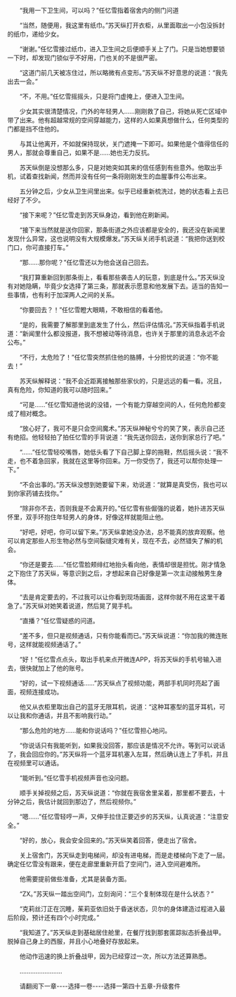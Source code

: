 <div class="read-content j_readContent" id="">
                <p>　　“我用一下卫生间，可以吗？”任忆雪指着宿舍内的侧门问道<p>　　“当然，随便用，我这里有纸巾。”苏天纵打开衣柜，从里面取出一小包没拆封的纸巾，递给少女。<p>　　“谢谢。”任忆雪接过纸巾，进入卫生间之后便顺手关上了门。只是当她想要锁一下时，却发现门锁似乎不好用，门也关的不是很严密。<p>　　“这道门前几天被冻住过，所以略微有点变形。”苏天纵不好意思的说道：“我先出去一会。”<p>　　“不，不用。”任忆雪摇摇头，只是将门虚掩上，便进入卫生间。<p>　　少女其实很清楚情况，门外的年轻男人……刚刚救了自己，将她从死亡区域中带了出来。他有超越常规的空间穿越能力，这样的人如果真想做什么，任何类型的门都是挡不住他的。<p>　　与其让他离开，不如就保持现状，关门遮掩一下即可。如果他是个值得信任的男人，那就会尊重自己，如果不是……她也无力反抗。<p>　　苏天纵倒是没想那么多，只是对她突如其来的信任感到有些意外。他取出手机，试着查找新闻，然而并没有任何一条将刚刚发生的血腥事件公布出来。<p>　　五分钟之后，少女从卫生间里出来。似乎已经重新梳洗过，她的状态看上去已经好了不少。<p>　　“接下来呢？”任忆雪走到苏天纵身边，看到他在刷新闻。<p>　　“接下来当然就是送你回家，那条街道之外应该都是安全的，我还没在新闻里发现什么异常，这也说明没有大规模爆发。”苏天纵关闭手机说道：“我把你送到校门口，你可直接打车。”<p>　　“那……那你呢？”任忆雪还以为他会送自己回去。<p>　　“我打算重新回到那条街上，看看那些袭击人的玩意，到底是什么。”苏天纵没有对她隐瞒，毕竟少女选择了第三条，那就表示愿意和他发展下去。适当的告知一些事情，也有利于加深两人之间的关系。<p>　　“你要回去？！”任忆雪瞪大眼睛，不敢相信的看着他。<p>　　“是的，我需要了解那里到底发生了什么，然后评估情况。”苏天纵指着手机说道：“新闻里什么都没报道，我不想被动等待消息，也许关于那里的消息永远不会公布。”<p>　　“不行，太危险了！”任忆雪突然抓住他的胳膊，十分担忧的说道：“你不能去！”<p>　　苏天纵解释说：“我不会近距离接触那些家伙的，只是远远的看一看。况且，真有危险，你知道的我可以随时回来。”<p>　　“可是……”任忆雪知道他说的没错，一个有能力穿越空间的人，任何危险都变成了相对概念。<p>　　“放心好了，我可不是只会空间魔术。”苏天纵神秘兮兮的笑了笑，表示自己还有绝招。他轻轻拍了拍任忆雪的手背说道：“我先送你回去，送你到家总行了吧。”<p>　　“……”任忆雪轻咬嘴唇，她低头看了下自己脚上穿的拖鞋，然后摇头说：“我不走，也不着急回家，我就在这里等你回来。万一你受伤了，我还可以帮你处理一下。”<p>　　“不会出事的。”苏天纵没想到她要留下来，劝说道：“就算是真受伤，我也可以到你家药铺去找你。”<p>　　“除非你不去，否则我是不会离开的。”任忆雪有些倔强的说着，她扑进苏天纵怀里，双手环抱住年轻男人的身体，好像这样就能阻止他。<p>　　“好吧，好吧，你可以留下来。”苏天纵拿她没办法，总不能真的放弃观察。他可以肯定那些人形生物必然与空间裂缝灾难有关，现在不去，必然错失了解的机会。<p>　　“你还是要去……”任忆雪脸颊绯红地抬头看向他，表情却很是担忧。刚才情急之下抱住了苏天纵，等意识到之后，才想起来自己好像是第一次主动接触男生身体。<p>　　“去是肯定要去的，不过我可以让你看到现场画面，这样你就不用在这里干着急了。”苏天纵对她笑着说道，然后晃了晃手机。<p>　　“直播？”任忆雪疑惑的问道。<p>　　“差不多，但只是视频通话，只有你能看而已。”苏天纵说道：“你加我的微连账号，这样就能视频通话了。”<p>　　“好！”任忆雪点点头，取出手机来点开微连APP，将苏天纵的手机号输入进去，很快就加上了他的账号。<p>　　“好的，试一下视频通话……”苏天纵点了视频功能，两部手机同时亮起了画面，视频连接成功。<p>　　他又从衣柜里取出自己的蓝牙无限耳机，说道：“这种耳塞型的蓝牙耳机，可以让我和你通话，并且不影响我行动。”<p>　　“那么危险的地方……能和你说话吗？”任忆雪担心地问。<p>　　“你说话只有我能听到，如果我没回答，那应该是情况不允许。等到可以说话了，我会回应你的。”苏天纵将一个蓝牙耳机塞入左耳，然后确认连上了手机，并且在视频里可以通话。<p>　　“能听到。”任忆雪手机视频声音也没问题。<p>　　顺手关掉视频之后，苏天纵说道：“你就在我宿舍里呆着，那里都不要去，十分钟之后，我估计就回到那边了，然后视频你。”<p>　　“嗯……”任忆雪轻哼一声，又伸手拉住正要迈步的苏天纵，认真说道：“注意安全。”<p>　　“好的，放心，我会安全回来的。”苏天纵笑着回答，便走出了宿舍。<p>　　关上宿舍门，苏天纵走到电梯间，却没有进电梯，而是走楼梯向下走了一层。确定任忆雪没有跟来，便在走廊里重新开启了空间门，进入空间避难所。<p>　　他需要提前做些准备，尤其是装备方面。<p>　　“ZX。”苏天纵一踏出空间门，立刻询问：“三个复制体现在是什么状态？”<p>　　“克莉丝汀正在沉睡，茱莉亚依旧处于昏迷状态，贝尔的身体建造过程进入最后阶段，预计还有四个小时完成。”<p>　　“我知道了。”苏天纵走到基础居住舱里，在餐厅找到那套匿踪拟态折叠战甲。脱掉自己身上的西服，并且小心地叠好存放起来。<p>　　他动作迅速的换上折叠战甲，因为已经穿过一次，所以方法还算熟悉。<p>　　……………………<p>　　请翻阅下一章----选择一卷----选择一第四十五章-升级套件<p> 
            </div>